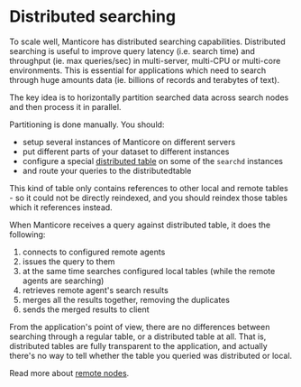# Distributed searching

To scale well, Manticore has distributed searching capabilities. Distributed searching is useful to improve query latency (i.e. search time) and throughput (ie. max queries/sec) in multi-server, multi-CPU or multi-core environments. This is essential for applications which need to search through huge amounts data (ie. billions of records and terabytes of text).

The key idea is to horizontally partition searched data across search nodes and then process it in parallel.

Partitioning is done manually. You should:

* setup several instances of Manticore on different servers
* put different parts of your dataset to different instances
* configure a special [distributed table](../Creating_a_table/Creating_a_distributed_table/Creating_a_distributed_table.md) on some of the `searchd` instances
* and route your queries to the distributedtable

This kind of table only contains references to other local and remote tables - so it could not be directly reindexed, and you should reindex those tables which it references instead.

When Manticore receives a query against distributed table, it does the following:

1. connects to configured remote agents
2. issues the query to them
3. at the same time searches configured local tables (while the remote agents are searching)
4. retrieves remote agent's search results
5. merges all the results together, removing the duplicates
6. sends the merged results to client

From the application's point of view, there are no differences between searching through a regular table, or a distributed table at all. That is, distributed tables are fully transparent to the application, and actually there's no way to tell whether the table you queried was distributed or local.

Read more about [remote nodes](../Creating_a_cluster/Remote_nodes.md).
